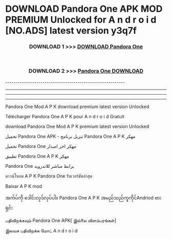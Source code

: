 # DOWNLOAD Pandora One  APK MOD PREMIUM Unlocked for A n d r o i d [NO.ADS] latest version y3q7f 



<div align="center">

<h3>DOWNLOAD 1 >>> <a href="https://getmod2.web.app/?judul=Pandora One ">DOWNLOAD Pandora One </a></h3><br>

<h3>DOWNLOAD 2 >>> <a href="https://getmod2.web.app/?judul=Pandora One ">Pandora One  DOWNLOAD </a></h3>

</div>
----------------------------------------------------------

----------------------------------------------------------

----------------------------------------------------------

----------------------------------------------------------

Pandora One  Mod A P K download premium latest version Unlocked

Télécharger Pandora One  A P K pour A n d r o i d Gratuit

download Pandora One  Mod A P K premium latest version Unlocked

تحميل Pandora One  APK - تنزيل برنامج Pandora One  A P K مهكر

تحميل Pandora One  مهكر اخر اصدار

تطبيق Pandora One  A P K مهكر

Pandora One  برابط مباشر للاندرويد

ดาวน์โหลด A P K Pandora One  รับเวอร์ชันล่าสุด

Baixar A P K mod

အက်ပ်ကို ဒေါင်းလုဒ်လုပ်ပါ။ Pandora One  A P K အမည်သည်ကူကိုင်Andriod ဗားရှင်း

பதிவிறக்கவும் Pandora One  APK[ இல்லை விளம்பரங்கள்] 
 
இலவச பதிவிறக்க மோட் A n d r o i d



